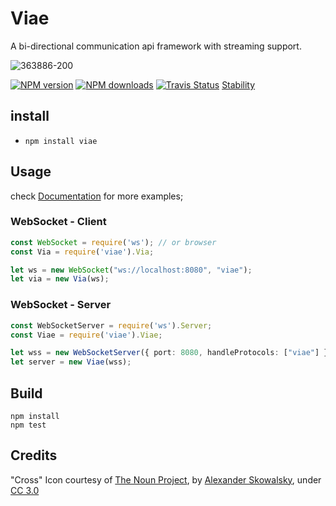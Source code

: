 # Viae

A bi-directional communication api framework with streaming support. 

![363886-200](https://cloud.githubusercontent.com/assets/3584509/22102513/a04d0904-de2f-11e6-9591-ebfa2516ea07.png)

[![NPM version][npm-image]][npm-url]
[![NPM downloads][npm-downloads]][npm-url]
[![Travis Status][travis-image]][travis-url]
[Stability][stability-image]

## install

* `npm install viae` 

## Usage

check [Documentation](https://github.com/MeirionHughes/viae/wiki) for more examples; 




### WebSocket - Client

```ts
const WebSocket = require('ws'); // or browser
const Via = require('viae').Via;

let ws = new WebSocket("ws://localhost:8080", "viae");
let via = new Via(ws);

```

### WebSocket - Server

```ts
const WebSocketServer = require('ws').Server;
const Viae = require('viae').Viae;

let wss = new WebSocketServer({ port: 8080, handleProtocols: ["viae"] });
let server = new Viae(wss);
```

## Build

```
npm install
npm test
```

## Credits
"Cross" Icon courtesy of [The Noun Project](https://thenounproject.com/), by [Alexander Skowalsky](https://thenounproject.com/sandorsz/), under [CC 3.0](http://creativecommons.org/licenses/by/3.0/us/)

[npm-url]: https://npmjs.org/package/viae
[npm-image]: http://img.shields.io/npm/v/viae.svg
[npm-downloads]: http://img.shields.io/npm/dm/viae.svg
[travis-url]: https://travis-ci.org/MeirionHughes/viae
[travis-image]: https://img.shields.io/travis/MeirionHughes/viae/master.svg
[stability-image]: https://img.shields.io/badge/stability-1%20%3A%20unstable-red.svg
